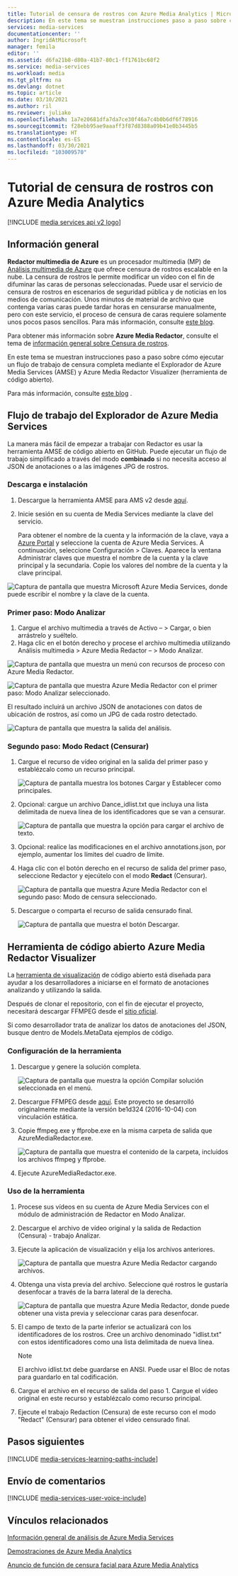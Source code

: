 ```yaml
---
title: Tutorial de censura de rostros con Azure Media Analytics | Microsoft Docs
description: En este tema se muestran instrucciones paso a paso sobre cómo ejecutar un flujo de trabajo de censura completa mediante el Explorador de Azure Media Services (AMSE) y Azure Media Redactor Visualizer (herramienta de código abierto).
services: media-services
documentationcenter: ''
author: IngridAtMicrosoft
manager: femila
editor: ''
ms.assetid: d6fa21b8-d80a-41b7-80c1-ff1761bc68f2
ms.service: media-services
ms.workload: media
ms.tgt_pltfrm: na
ms.devlang: dotnet
ms.topic: article
ms.date: 03/10/2021
ms.author: ril
ms.reviewer: juliako
ms.openlocfilehash: 1a7e20681dfa7da7ce30f46a7c4b0b6df6f78916
ms.sourcegitcommit: f28ebb95ae9aaaff3f87d8388a09b41e0b3445b5
ms.translationtype: HT
ms.contentlocale: es-ES
ms.lasthandoff: 03/30/2021
ms.locfileid: "103009570"
---
```

# <a name="redact-faces-with-azure-media-analytics-walkthrough"></a>Tutorial de censura de rostros con Azure Media Analytics

[!INCLUDE [media services api v2 logo](./includes/v2-hr.md)]

## <a name="overview"></a>Información general

**Redactor multimedia de Azure** es un procesador multimedia (MP) de [Análisis multimedia de Azure](./legacy-components.md) que ofrece censura de rostros escalable en la nube. La censura de rostros le permite modificar un vídeo con el fin de difuminar las caras de personas seleccionadas. Puede usar el servicio de censura de rostros en escenarios de seguridad pública y de noticias en los medios de comunicación. Unos minutos de material de archivo que contenga varias caras puede tardar horas en censurarse manualmente, pero con este servicio, el proceso de censura de caras requiere solamente unos pocos pasos sencillos. Para más información, consulte [este blog](https://azure.microsoft.com/blog/azure-media-redactor/).

Para obtener más información sobre **Azure Media Redactor**, consulte el tema de [información general sobre Censura de rostros](media-services-face-redaction.md).

En este tema se muestran instrucciones paso a paso sobre cómo ejecutar un flujo de trabajo de censura completa mediante el Explorador de Azure Media Services (AMSE) y Azure Media Redactor Visualizer (herramienta de código abierto).

Para más información, consulte [este blog](https://azure.microsoft.com/blog/redaction-preview-available-globally) .

## <a name="azure-media-services-explorer-workflow"></a>Flujo de trabajo del Explorador de Azure Media Services

La manera más fácil de empezar a trabajar con Redactor es usar la herramienta AMSE de código abierto en GitHub. Puede ejecutar un flujo de trabajo simplificado a través del modo **combinado** si no necesita acceso al JSON de anotaciones o a las imágenes JPG de rostros.

### <a name="download-and-setup"></a>Descarga e instalación

1. Descargue la herramienta AMSE para AMS v2 desde [aquí](https://aka.ms/amseforv2).
1. Inicie sesión en su cuenta de Media Services mediante la clave del servicio.

    Para obtener el nombre de la cuenta y la información de la clave, vaya a [Azure Portal](https://portal.azure.com/) y seleccione la cuenta de Azure Media Services. A continuación, seleccione Configuración > Claves. Aparece la ventana Administrar claves que muestra el nombre de la cuenta y la clave principal y la secundaria. Copie los valores del nombre de la cuenta y la clave principal.

![Captura de pantalla que muestra Microsoft Azure Media Services, donde puede escribir el nombre y la clave de la cuenta.](./media/media-services-redactor-walkthrough/media-services-redactor-walkthrough001.png)

### <a name="first-pass--analyze-mode"></a>Primer paso: Modo Analizar

1. Cargue el archivo multimedia a través de Activo – > Cargar, o bien arrástrelo y suéltelo. 
1. Haga clic en el botón derecho y procese el archivo multimedia utilizando Análisis multimedia > Azure Media Redactor – > Modo Analizar. 


![Captura de pantalla que muestra un menú con recursos de proceso con Azure Media Redactor.](./media/media-services-redactor-walkthrough/media-services-redactor-walkthrough002.png)

![Captura de pantalla que muestra Azure Media Redactor con el primer paso: Modo Analizar seleccionado.](./media/media-services-redactor-walkthrough/media-services-redactor-walkthrough003.png)

El resultado incluirá un archivo JSON de anotaciones con datos de ubicación de rostros, así como un JPG de cada rostro detectado. 

![Captura de pantalla que muestra la salida del análisis.](./media/media-services-redactor-walkthrough/media-services-redactor-walkthrough004.png)

### <a name="second-pass--redact-mode"></a>Segundo paso: Modo Redact (Censurar)

1. Cargue el recurso de vídeo original en la salida del primer paso y establézcalo como un recurso principal. 

    ![Captura de pantalla muestra los botones Cargar y Establecer como principales.](./media/media-services-redactor-walkthrough/media-services-redactor-walkthrough005.png)

2. Opcional: cargue un archivo Dance_idlist.txt que incluya una lista delimitada de nueva línea de los identificadores que se van a censurar. 

    ![Captura de pantalla que muestra la opción para cargar el archivo de texto.](./media/media-services-redactor-walkthrough/media-services-redactor-walkthrough006.png)

3. Opcional: realice las modificaciones en el archivo annotations.json, por ejemplo, aumentar los límites del cuadro de límite. 
4. Haga clic con el botón derecho en el recurso de salida del primer paso, seleccione Redactor y ejecútelo con el modo **Redact** (Censurar). 

    ![Captura de pantalla que muestra Azure Media Redactor con el segundo paso: Modo de censura seleccionado.](./media/media-services-redactor-walkthrough/media-services-redactor-walkthrough007.png)

5. Descargue o comparta el recurso de salida censurado final. 

    ![Captura de pantalla que muestra el botón Descargar.](./media/media-services-redactor-walkthrough/media-services-redactor-walkthrough008.png)

## <a name="azure-media-redactor-visualizer-open-source-tool"></a>Herramienta de código abierto Azure Media Redactor Visualizer

La [herramienta de visualización](https://github.com/Microsoft/azure-media-redactor-visualizer) de código abierto está diseñada para ayudar a los desarrolladores a iniciarse en el formato de anotaciones analizando y utilizando la salida.

Después de clonar el repositorio, con el fin de ejecutar el proyecto, necesitará descargar FFMPEG desde el [sitio oficial](https://ffmpeg.org/download.html).

Si como desarrollador trata de analizar los datos de anotaciones del JSON, busque dentro de Models.MetaData ejemplos de código.

### <a name="set-up-the-tool"></a>Configuración de la herramienta

1.  Descargue y genere la solución completa. 

    ![Captura de pantalla que muestra la opción Compilar solución seleccionada en el menú.](./media/media-services-redactor-walkthrough/media-services-redactor-walkthrough009.png)

2.  Descargue FFMPEG desde [aquí](https://ffmpeg.org/download.html). Este proyecto se desarrolló originalmente mediante la versión be1d324 (2016-10-04) con vinculación estática. 
3.  Copie ffmpeg.exe y ffprobe.exe en la misma carpeta de salida que AzureMediaRedactor.exe. 

    ![Captura de pantalla que muestra el contenido de la carpeta, incluidos los archivos ffmpeg y ffprobe.](./media/media-services-redactor-walkthrough/media-services-redactor-walkthrough010.png)

4. Ejecute AzureMediaRedactor.exe. 

### <a name="use-the-tool"></a>Uso de la herramienta

1. Procese sus vídeos en su cuenta de Azure Media Services con el módulo de administración de Redactor en Modo Analizar. 
2. Descargue el archivo de vídeo original y la salida de Redaction (Censura) - trabajo Analizar. 
3. Ejecute la aplicación de visualización y elija los archivos anteriores. 

    ![Captura de pantalla que muestra Azure Media Redactor cargando archivos.](./media/media-services-redactor-walkthrough/media-services-redactor-walkthrough011.png)

4. Obtenga una vista previa del archivo. Seleccione qué rostros le gustaría desenfocar a través de la barra lateral de la derecha. 
    
    ![Captura de pantalla que muestra Azure Media Redactor, donde puede obtener una vista previa y seleccionar caras para desenfocar.](./media/media-services-redactor-walkthrough/media-services-redactor-walkthrough012.png)

5.  El campo de texto de la parte inferior se actualizará con los identificadores de los rostros. Cree un archivo denominado "idlist.txt" con estos identificadores como una lista delimitada de nueva línea. 

    >[!NOTE]
    > El archivo idlist.txt debe guardarse en ANSI. Puede usar el Bloc de notas para guardarlo en tal codificación.
    
6.  Cargue el archivo en el recurso de salida del paso 1. Cargue el vídeo original en este recurso y establézcalo como recurso principal. 
7.  Ejecute el trabajo Redaction (Censura) de este recurso con el modo "Redact" (Censurar) para obtener el vídeo censurado final. 

## <a name="next-steps"></a>Pasos siguientes 

[!INCLUDE [media-services-learning-paths-include](../../../includes/media-services-learning-paths-include.md)]

## <a name="provide-feedback"></a>Envío de comentarios
[!INCLUDE [media-services-user-voice-include](../../../includes/media-services-user-voice-include.md)]

## <a name="related-links"></a>Vínculos relacionados
[Información general de análisis de Azure Media Services](./legacy-components.md)

[Demostraciones de Azure Media Analytics](http://amslabs.azurewebsites.net/demos/Analytics.html)

[Anuncio de función de censura facial para Azure Media Analytics](https://azure.microsoft.com/blog/azure-media-redactor/)